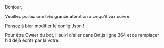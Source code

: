 Bonjour,

Veuillez portez une très grande attention à ce qu'il vas suivre :

Pensez à bien modifier le config.Json !

Pour être Owner du bot, il suivi d'aller dans Bot.js ligne 364 et de remplacer l'id déjà écrite par la votre.
